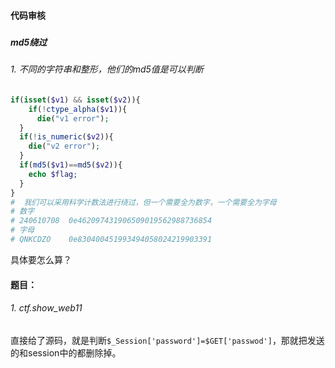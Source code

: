 #### 代码审核



##### 







##### md5绕过



###### 1. 不同的字符串和整形，他们的md5值是可以判断

```php
if(isset($v1) && isset($v2)){
	if(!ctype_alpha($v1)){
      die("v1 error");
  }
  if(!is_numeric($v2)){
    die("v2 error");
  }
  if(md5($v1)==md5($v2)){
    echo $flag;
  }
}
#  我们可以采用科学计数法进行绕过，但一个需要全为数字，一个需要全为字母
# 数字
# 240610708  0e462097431906509019562988736854
# 字母
# QNKCDZO    0e830400451993494058024219903391
```

具体要怎么算？







#### 题目：



###### 1. ctf.show_web11

直接给了源码，就是判断`$_Session['password']=$GET['passwod']`，那就把发送的和session中的都删除掉。